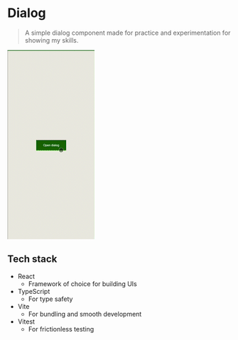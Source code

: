 # Dialog

> A simple dialog component made for practice and experimentation for showing my skills.

![Dialog](./docs/dialog.gif)

## Tech stack

- React
  - Framework of choice for building UIs
- TypeScript
  - For type safety
- Vite
  - For bundling and smooth development
- Vitest
  - For frictionless testing
